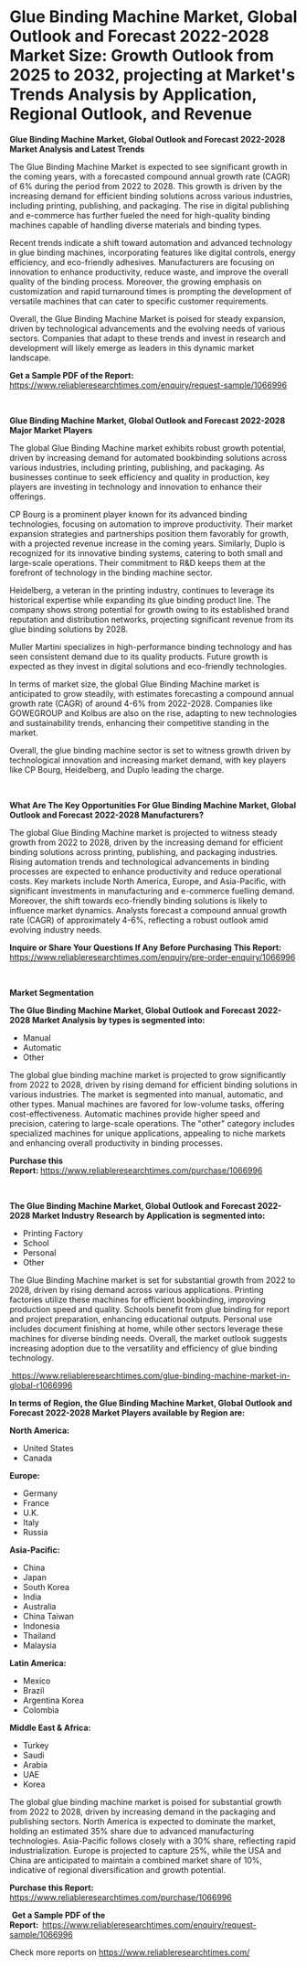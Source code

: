 <p><h1>Glue Binding Machine Market, Global Outlook and Forecast 2022-2028 Market Size: Growth Outlook from 2025 to 2032, projecting at Market's Trends Analysis by Application, Regional Outlook, and Revenue</h1></p><p><strong>Glue Binding Machine Market, Global Outlook and Forecast 2022-2028 Market Analysis and Latest Trends</strong></p>
<p><p>The Glue Binding Machine Market is expected to see significant growth in the coming years, with a forecasted compound annual growth rate (CAGR) of 6% during the period from 2022 to 2028. This growth is driven by the increasing demand for efficient binding solutions across various industries, including printing, publishing, and packaging. The rise in digital publishing and e-commerce has further fueled the need for high-quality binding machines capable of handling diverse materials and binding types.</p><p>Recent trends indicate a shift toward automation and advanced technology in glue binding machines, incorporating features like digital controls, energy efficiency, and eco-friendly adhesives. Manufacturers are focusing on innovation to enhance productivity, reduce waste, and improve the overall quality of the binding process. Moreover, the growing emphasis on customization and rapid turnaround times is prompting the development of versatile machines that can cater to specific customer requirements.</p><p>Overall, the Glue Binding Machine Market is poised for steady expansion, driven by technological advancements and the evolving needs of various sectors. Companies that adapt to these trends and invest in research and development will likely emerge as leaders in this dynamic market landscape.</p></p>
<p><strong>Get a Sample PDF of the Report:&nbsp;</strong> <a href="https://www.reliableresearchtimes.com/enquiry/request-sample/1066996?utm_campaign=2267&utm_medium=2&utm_source=Github&utm_content=ia&utm_term=21032025&utm_id=glue-binding-machine-market-global-outlook-and-forecast-2022-2028">https://www.reliableresearchtimes.com/enquiry/request-sample/1066996</a></p>
<p>&nbsp;</p>
<p><strong>Glue Binding Machine Market, Global Outlook and Forecast 2022-2028 Major Market Players</strong></p>
<p><p>The global Glue Binding Machine market exhibits robust growth potential, driven by increasing demand for automated bookbinding solutions across various industries, including printing, publishing, and packaging. As businesses continue to seek efficiency and quality in production, key players are investing in technology and innovation to enhance their offerings.</p><p>CP Bourg is a prominent player known for its advanced binding technologies, focusing on automation to improve productivity. Their market expansion strategies and partnerships position them favorably for growth, with a projected revenue increase in the coming years. Similarly, Duplo is recognized for its innovative binding systems, catering to both small and large-scale operations. Their commitment to R&D keeps them at the forefront of technology in the binding machine sector.</p><p>Heidelberg, a veteran in the printing industry, continues to leverage its historical expertise while expanding its glue binding product line. The company shows strong potential for growth owing to its established brand reputation and distribution networks, projecting significant revenue from its glue binding solutions by 2028.</p><p>Muller Martini specializes in high-performance binding technology and has seen consistent demand due to its quality products. Future growth is expected as they invest in digital solutions and eco-friendly technologies.</p><p>In terms of market size, the global Glue Binding Machine market is anticipated to grow steadily, with estimates forecasting a compound annual growth rate (CAGR) of around 4-6% from 2022-2028. Companies like GOWEGROUP and Kolbus are also on the rise, adapting to new technologies and sustainability trends, enhancing their competitive standing in the market.</p><p>Overall, the glue binding machine sector is set to witness growth driven by technological innovation and increasing market demand, with key players like CP Bourg, Heidelberg, and Duplo leading the charge.</p></p>
<p>&nbsp;</p>
<p><strong>What Are The Key Opportunities For Glue Binding Machine Market, Global Outlook and Forecast 2022-2028 Manufacturers?</strong></p>
<p><p>The global Glue Binding Machine market is projected to witness steady growth from 2022 to 2028, driven by the increasing demand for efficient binding solutions across printing, publishing, and packaging industries. Rising automation trends and technological advancements in binding processes are expected to enhance productivity and reduce operational costs. Key markets include North America, Europe, and Asia-Pacific, with significant investments in manufacturing and e-commerce fuelling demand. Moreover, the shift towards eco-friendly binding solutions is likely to influence market dynamics. Analysts forecast a compound annual growth rate (CAGR) of approximately 4-6%, reflecting a robust outlook amid evolving industry needs.</p></p>
<p><strong>Inquire or Share Your Questions If Any Before Purchasing This Report:</strong> <a href="https://www.reliableresearchtimes.com/enquiry/pre-order-enquiry/1066996?utm_campaign=2267&utm_medium=2&utm_source=Github&utm_content=ia&utm_term=21032025&utm_id=glue-binding-machine-market-global-outlook-and-forecast-2022-2028">https://www.reliableresearchtimes.com/enquiry/pre-order-enquiry/1066996</a></p>
<p>&nbsp;</p>
<p><strong>Market Segmentation</strong></p>
<p><strong>The Glue Binding Machine Market, Global Outlook and Forecast 2022-2028 Market Analysis by types is segmented into:</strong></p>
<p><ul><li>Manual</li><li>Automatic</li><li>Other</li></ul></p>
<p><p>The global glue binding machine market is projected to grow significantly from 2022 to 2028, driven by rising demand for efficient binding solutions in various industries. The market is segmented into manual, automatic, and other types. Manual machines are favored for low-volume tasks, offering cost-effectiveness. Automatic machines provide higher speed and precision, catering to large-scale operations. The "other" category includes specialized machines for unique applications, appealing to niche markets and enhancing overall productivity in binding processes.</p></p>
<p><strong>Purchase this Report:&nbsp;</strong><a href="https://www.reliableresearchtimes.com/purchase/1066996?utm_campaign=2267&utm_medium=2&utm_source=Github&utm_content=ia&utm_term=21032025&utm_id=glue-binding-machine-market-global-outlook-and-forecast-2022-2028">https://www.reliableresearchtimes.com/purchase/1066996</a></p>
<p>&nbsp;</p>
<p><strong>The Glue Binding Machine Market, Global Outlook and Forecast 2022-2028 Market Industry Research by Application is segmented into:</strong></p>
<p><ul><li>Printing Factory</li><li>School</li><li>Personal</li><li>Other</li></ul></p>
<p><p>The Glue Binding Machine market is set for substantial growth from 2022 to 2028, driven by rising demand across various applications. Printing factories utilize these machines for efficient bookbinding, improving production speed and quality. Schools benefit from glue binding for report and project preparation, enhancing educational outputs. Personal use includes document finishing at home, while other sectors leverage these machines for diverse binding needs. Overall, the market outlook suggests increasing adoption due to the versatility and efficiency of glue binding technology.</p></p>
<p><a href="https://www.reliableresearchtimes.com/glue-binding-machine-market-in-global-r1066996?utm_campaign=2267&utm_medium=2&utm_source=Github&utm_content=ia&utm_term=21032025&utm_id=glue-binding-machine-market-global-outlook-and-forecast-2022-2028">&nbsp;https://www.reliableresearchtimes.com/glue-binding-machine-market-in-global-r1066996</a></p>
<p><strong>In terms of Region, the Glue Binding Machine Market, Global Outlook and Forecast 2022-2028 Market Players available by Region are:</strong></p>
<p>
    <p> <strong> North America: </strong>
        <ul>
            <li>United States</li>
            <li>Canada</li>
        </ul>
        </p> 
    <p> <strong> Europe: </strong>
        <ul>
            <li>Germany</li>
            <li>France</li>
            <li>U.K.</li>
            <li>Italy</li>
            <li>Russia</li>
        </ul>
        </p> 
    <p> <strong> Asia-Pacific: </strong>
        <ul>
            <li>China</li>
            <li>Japan</li>
            <li>South Korea</li>
            <li>India</li>
            <li>Australia</li>
            <li>China Taiwan</li>
            <li>Indonesia</li>
            <li>Thailand</li>
            <li>Malaysia</li>
        </ul>
        </p> 
    <p> <strong> Latin America: </strong>
        <ul>
            <li>Mexico</li>
            <li>Brazil</li>
            <li>Argentina Korea</li>
            <li>Colombia</li>
        </ul>
        </p> 
    <p> <strong> Middle East & Africa: </strong>
        <ul>
            <li>Turkey</li>
            <li>Saudi</li>
            <li>Arabia</li>
            <li>UAE</li>
            <li>Korea</li>
        </ul>
    </p>
    </p>
<p><p>The global glue binding machine market is poised for substantial growth from 2022 to 2028, driven by increasing demand in the packaging and publishing sectors. North America is expected to dominate the market, holding an estimated 35% share due to advanced manufacturing technologies. Asia-Pacific follows closely with a 30% share, reflecting rapid industrialization. Europe is projected to capture 25%, while the USA and China are anticipated to maintain a combined market share of 10%, indicative of regional diversification and growth potential.</p></p>
<p><strong>Purchase this Report: </strong><a href="https://www.reliableresearchtimes.com/purchase/1066996?utm_campaign=2267&utm_medium=2&utm_source=Github&utm_content=ia&utm_term=21032025&utm_id=glue-binding-machine-market-global-outlook-and-forecast-2022-2028">https://www.reliableresearchtimes.com/purchase/1066996</a></p>
<p>&nbsp;<strong>Get a Sample PDF of the Report:&nbsp;&nbsp;</strong><a href="https://www.reliableresearchtimes.com/enquiry/request-sample/1066996?utm_campaign=2267&utm_medium=2&utm_source=Github&utm_content=ia&utm_term=21032025&utm_id=glue-binding-machine-market-global-outlook-and-forecast-2022-2028">https://www.reliableresearchtimes.com/enquiry/request-sample/1066996</a></p>
<p><strong></strong></p>
<p>Check more reports on <a href="https://www.reliableresearchtimes.com/?utm_campaign=2267&utm_medium=2&utm_source=Github&utm_content=ia&utm_term=21032025&utm_id=glue-binding-machine-market-global-outlook-and-forecast-2022-2028">https://www.reliableresearchtimes.com/</a></p>